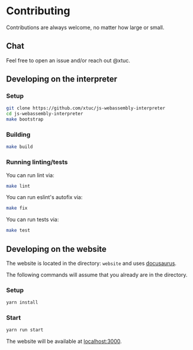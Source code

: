 # Contributing

Contributions are always welcome, no matter how large or small.

## Chat

Feel free to open an issue and/or reach out @xtuc.

## Developing on the interpreter

### Setup

```sh
git clone https://github.com/xtuc/js-webassembly-interpreter
cd js-webassembly-interpreter
make bootstrap
```

### Building

```sh
make build
```

### Running linting/tests

You can run lint via:

```sh
make lint
```

You can run eslint's autofix via:

```sh
make fix
```

You can run tests via:

```sh
make test
```

## Developing on the website

The website is located in the directory: `website` and uses [docusaurus](https://docusaurus.io).

The following commands will assume that you already are in the directory.

### Setup

```sh
yarn install
```

### Start

```sh
yarn run start
```

The website will be available at [localhost:3000](http://localhost:3000).
